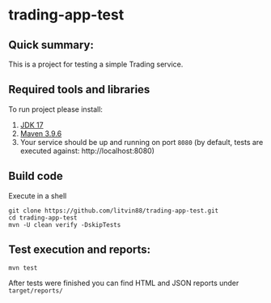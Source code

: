 # trading-app-test

## Quick summary:
This is a project for testing a simple Trading service.

## Required tools and libraries
To run project please install:
1. [JDK 17](https://www.oracle.com/java/technologies/downloads/#JDK17)
2. [Maven 3.9.6](https://maven.apache.org/download.cgi)
3. Your service should be up and running on port `8080` (by default, tests are executed against: http://localhost:8080)

## Build code
Execute in a shell
```shell
git clone https://github.com/litvin88/trading-app-test.git
cd trading-app-test
mvn -U clean verify -DskipTests
```

## Test execution and reports:
```shell
mvn test
```
After tests were finished you can find HTML and JSON reports under `target/reports/`